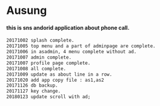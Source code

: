 # Ausung

#### this is sns andorid application about phone call.
```html
20171002 splash complete.
20171005 top menu and a part of adminpage are complete.
20171006 in asadmin, 4 menu complete without ad.
20171007 admin complete.
20171007 profile page complete.
20171008 all complete.
20171009 update as about line in a row.
20171020 add app copy file : as1,as2
20171126 db backup.
20171127 key change.
20180123 update scroll with ad;
```